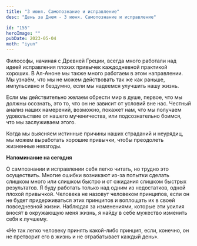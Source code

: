 ```yaml
---
title: "3 июня. Самопознание и исправление"
desc: "День за Днем - 3 июня. Самопознание и исправление"

id: "155"
heroImage: ""
pubDate: 2023-05-04
moth: "iyun"
---
```


Философы, начиная с Древней Греции, всегда много работали над идеей
исправления плохих привычек каждодневной практикой хороших. В Ал-Аноне мы
также много работаем в этом направлении. Мы узнаём, что мы не можем
действовать так же как раньше, импульсивно и бездумно, если мы надеемся
улучшить нашу жизнь.

Если мы действительно желаем обрести мир в душе, первое, что мы должны
осознать, это то, что он не зависит от условий вне нас. Честный анализ наших
намерений, возможно, покажет нам, что мы получаем удовольствие от нашего
мученичества, или подсознательно боимся, что мы заслуживаем этого.

Когда мы выясняем истинные причины наших страданий и неурядиц, мы можем
выработать хорошие привычки, чтобы преодолеть жизненные невзгоды.

**Напоминание на сегодня**

О сампознании и исправлении себя легко читать, но трудно это осуществить.
Многие ошибки возникают из-за попытки сделать слишком много или слишком быстро
и от ожидания слишком быстрых результатов. Я буду работать только над одним из
недостатков, одной плохой привычкой. Человека не назовут человеком принципов,
если он не будет придерживаться этих принципов и воплощать их в своей
повседневной жизни. Наблюдая за изменениями, которые эти усилия вносят в
окружающую меня жизнь, я найду в себе мужество изменить себя к лучшему.

«Не так легко человеку принять какой-либо принцип, если, конечно, он не
претворит его в жизнь и не отрабатывает каждый день».
